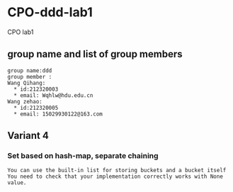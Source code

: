 # CPO-ddd-lab1  
CPO lab1  
## group name and list of group members  
    group name:ddd  
    group member :  
    Wang Qihang:  
      * id:212320003  
      * email: Wqhlw@hdu.edu.cn  
    Wang zehao:  
      * id:212320005  
      * email: 15029930122@163.com  
## Variant 4  
  ### Set based on hash-map, separate chaining  
    You can use the built-in list for storing buckets and a bucket itself  
    You need to check that your implementation correctly works with None value.  
